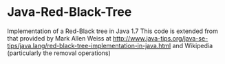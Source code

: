 # Java-Red-Black-Tree
Implementation of a Red-Black tree in Java 1.7
This code is extended from that provided by Mark Allen Weiss at http://www.java-tips.org/java-se-tips/java.lang/red-black-tree-implementation-in-java.html and Wikipedia (particularly the removal operations)
